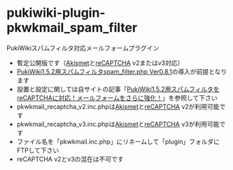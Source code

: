 # pukiwiki-plugin-pkwkmail_spam_filter
PukiWikiスパムフィルタ対応メールフォームプラグイン
- 暫定公開版です（[Akismet](https://akismet.com/development/)と[reCAPTCHA](https://ja.wikipedia.org/wiki/ReCAPTCHA) v2またはv3対応）
- [PukiWiki1.5.2用スパムフィルタspam_filter.php Ver0.8.1](https://dajya-ranger.com/sdm_downloads/sdm_downloads-2439/)の導入が前提となります
- 設置と設定に関しては自サイトの記事「[PukiWiki1.5.2用スパムフィルタをreCAPTCHAに対応！メールフォームをさらに強化！](https://dajya-ranger.com/pukiwiki/setting-mail-form-recaptcha/)」を参照して下さい
- pkwkmail_recaptcha_v2.inc.phpは[Akismet](https://akismet.com/development/)と[reCAPTCHA](https://ja.wikipedia.org/wiki/ReCAPTCHA) v2が利用可能です
- pkwkmail_recaptcha_v3.inc.phpは[Akismet](https://akismet.com/development/)と[reCAPTCHA](https://ja.wikipedia.org/wiki/ReCAPTCHA) v3が利用可能です
- ファイル名を「pkwkmail.inc.php」にリネームして「plugin」フォルダにFTPして下さい
- reCAPTCHA v2とv3の混在は不可です
